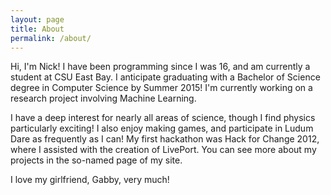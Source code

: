 ```yaml
---
layout: page
title: About
permalink: /about/
---
```


Hi, I'm Nick! I have been programming since I was 16, and am currently a student at CSU East Bay. I
anticipate graduating with a Bachelor of Science degree in Computer Science by Summer 2015! I'm
currently working on a research project involving Machine Learning.

I have a deep interest for nearly all areas of science, though I find physics particularly exciting!
I also enjoy making games, and participate in Ludum Dare as frequently as I can! My first hackathon
was Hack for Change 2012, where I assisted with the creation of LivePort. You can see more about my
projects in the so-named page of my site.

I love my girlfriend, Gabby, very much!
